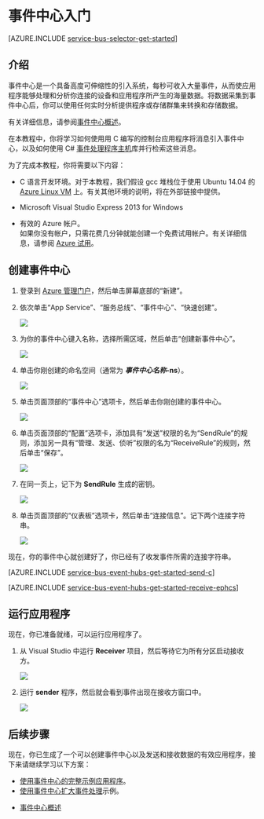 <properties
	pageTitle="通过 C 和 C# 使用事件中心入门 | Azure"
	description="遵循本教程开始使用 Azure 事件中心，以通过 C 发送事件，并使用 EventProcessorHost 通过 C# 接收事件。"
	services="event-hubs"
	documentationCenter=""
	authors="fsautomata"
	manager="timlt"
	editor=""/>

<tags
	ms.service="event-hubs"
	ms.date="03/08/2016"
	wacn.date="04/11/2016"/>

# 事件中心入门

[AZURE.INCLUDE [service-bus-selector-get-started](../includes/service-bus-selector-get-started.md)]

## 介绍

事件中心是一个具备高度可伸缩性的引入系统，每秒可收入大量事件，从而使应用程序能够处理和分析你连接的设备和应用程序所产生的海量数据。将数据采集到事件中心后，你可以使用任何实时分析提供程序或存储群集来转换和存储数据。

有关详细信息，请参阅[事件中心概述]。

在本教程中，你将学习如何使用用 C 编写的控制台应用程序将消息引入事件中心，以及如何使用 C# [事件处理程序主机]库并行检索这些消息。

为了完成本教程，你将需要以下内容：

+ C 语言开发环境。对于本教程，我们假设 gcc 堆栈位于使用 Ubuntu 14.04 的 [Azure Linux VM](/documentation/articles/virtual-machines-linux-quick-create-portal/) 上。有关其他环境的说明，将在外部链接中提供。

+ Microsoft Visual Studio Express 2013 for Windows

+ 有效的 Azure 帐户。<br/>如果你没有帐户，只需花费几分钟就能创建一个免费试用帐户。有关详细信息，请参阅 <a href="/pricing/1rmb-trial" target="_blank">Azure 试用</a>。

## 创建事件中心

1. 登录到 [Azure 管理门户]，然后单击屏幕底部的“新建”。

2. 依次单击“App Service”、“服务总线”、“事件中心”、“快速创建”。

   	![][1]

3. 为你的事件中心键入名称，选择所需区域，然后单击“创建新事件中心”。

   	![][2]

4. 单击你刚创建的命名空间（通常为 ***事件中心名称*-ns**）。

   	![][3]

5. 单击页面顶部的“事件中心”选项卡，然后单击你刚创建的事件中心。

   	![][4]

6. 单击页面顶部的“配置”选项卡，添加具有“发送”权限的名为“SendRule”的规则，添加另一具有“管理、发送、侦听”权限的名为“ReceiveRule”的规则，然后单击“保存”。

   	![][5]

7. 在同一页上，记下为 **SendRule** 生成的密钥。

   	![][6b]

8. 单击页面顶部的“仪表板”选项卡，然后单击“连接信息”。记下两个连接字符串。

   	![][6]

现在，你的事件中心就创建好了，你已经有了收发事件所需的连接字符串。

[AZURE.INCLUDE [service-bus-event-hubs-get-started-send-c](../includes/service-bus-event-hubs-get-started-send-c.md)]


[AZURE.INCLUDE [service-bus-event-hubs-get-started-receive-ephcs](../includes/service-bus-event-hubs-get-started-receive-ephcs.md)]

## 运行应用程序

现在，你已准备就绪，可以运行应用程序了。

1.	从 Visual Studio 中运行 **Receiver** 项目，然后等待它为所有分区启动接收方。

   	![][21]

2.	运行 **sender** 程序，然后就会看到事件出现在接收方窗口中。

   	![][24]

## 后续步骤

现在，你已生成了一个可以创建事件中心以及发送和接收数据的有效应用程序，接下来请继续学习以下方案：

- [使用事件中心的完整示例应用程序]。
- [使用事件中心扩大事件处理]示例。
<!--- 使用服务总线队列的[队列消息解决方案]。-->
- [事件中心概述]

<!-- Images. -->
[1]: ./media/event-hubs-c-ephcs-getstarted/create-event-hub1.png
[2]: ./media/event-hubs-c-ephcs-getstarted/create-event-hub2.png
[3]: ./media/event-hubs-c-ephcs-getstarted/create-event-hub3.png
[4]: ./media/event-hubs-c-ephcs-getstarted/create-event-hub4.png
[5]: ./media/event-hubs-c-ephcs-getstarted/create-event-hub5.png
[6]: ./media/event-hubs-c-ephcs-getstarted/create-event-hub6.png
[6b]: ./media/event-hubs-c-ephcs-getstarted/create-event-hub6b.png


[21]: ./media/event-hubs-c-ephcs-getstarted/run-csharp-ephcs1.png
[24]: ./media/event-hubs-c-ephcs-getstarted/receive-eph-c.png

<!-- Links -->
[Azure 管理门户]: https://manage.windowsazure.cn/
[事件处理程序主机]: https://www.nuget.org/packages/Microsoft.Azure.ServiceBus.EventProcessorHost
[事件中心概述]: /documentation/articles/event-hubs-overview/
[使用事件中心的完整示例应用程序]: https://code.msdn.microsoft.com/windowsazure/Service-Bus-Event-Hub-286fd097
[使用事件中心扩大事件处理]: https://code.msdn.microsoft.com/windowsazure/Service-Bus-Event-Hub-45f43fc3
[队列消息解决方案]: /documentation/articles/service-bus-dotnet-multi-tier-app-using-service-bus-queues/

<!---HONumber=Mooncake_1207_2015-->